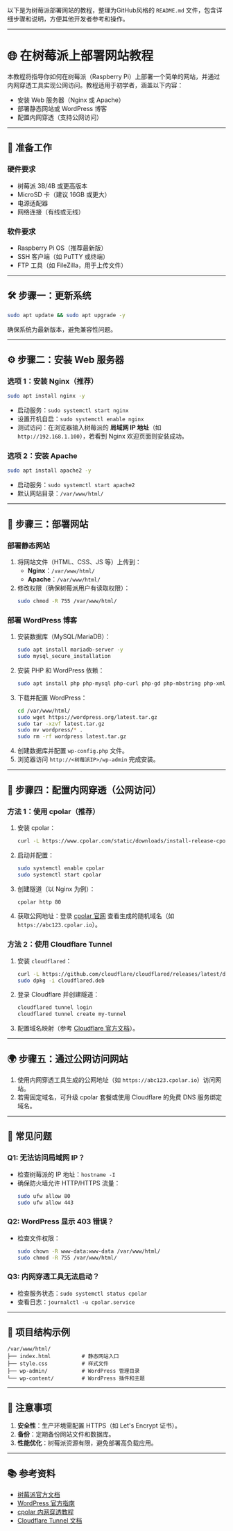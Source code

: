 以下是为树莓派部署网站的教程，整理为GitHub风格的 `README.md` 文件，包含详细步骤和说明，方便其他开发者参考和操作。

---

# 🌐 在树莓派上部署网站教程

本教程将指导你如何在树莓派（Raspberry Pi）上部署一个简单的网站，并通过内网穿透工具实现公网访问。教程适用于初学者，涵盖以下内容：

- 安装 Web 服务器（Nginx 或 Apache）
- 部署静态网站或 WordPress 博客
- 配置内网穿透（支持公网访问）

---

## 🧰 准备工作

### 硬件要求
- 树莓派 3B/4B 或更高版本
- MicroSD 卡（建议 16GB 或更大）
- 电源适配器
- 网络连接（有线或无线）

### 软件要求
- Raspberry Pi OS（推荐最新版）
- SSH 客户端（如 PuTTY 或终端）
- FTP 工具（如 FileZilla，用于上传文件）

---

## 🛠️ 步骤一：更新系统

```bash
sudo apt update && sudo apt upgrade -y
```

确保系统为最新版本，避免兼容性问题。

---

## ⚙️ 步骤二：安装 Web 服务器

### 选项 1：安装 Nginx（推荐）
```bash
sudo apt install nginx -y
```
- 启动服务：`sudo systemctl start nginx`
- 设置开机自启：`sudo systemctl enable nginx`
- 测试访问：在浏览器输入树莓派的 **局域网 IP 地址**（如 `http://192.168.1.100`），若看到 Nginx 欢迎页面则安装成功。

### 选项 2：安装 Apache
```bash
sudo apt install apache2 -y
```
- 启动服务：`sudo systemctl start apache2`
- 默认网站目录：`/var/www/html/`

---

## 📂 步骤三：部署网站

### 部署静态网站
1. 将网站文件（HTML、CSS、JS 等）上传到：
   - **Nginx**：`/var/www/html/`
   - **Apache**：`/var/www/html/`
2. 修改权限（确保树莓派用户有读取权限）：
   ```bash
   sudo chmod -R 755 /var/www/html/
   ```

### 部署 WordPress 博客
1. 安装数据库（MySQL/MariaDB）：
   ```bash
   sudo apt install mariadb-server -y
   sudo mysql_secure_installation
   ```
2. 安装 PHP 和 WordPress 依赖：
   ```bash
   sudo apt install php php-mysql php-curl php-gd php-mbstring php-xml php-zip -y
   ```
3. 下载并配置 WordPress：
   ```bash
   cd /var/www/html/
   sudo wget https://wordpress.org/latest.tar.gz
   sudo tar -xzvf latest.tar.gz
   sudo mv wordpress/* .
   sudo rm -rf wordpress latest.tar.gz
   ```
4. 创建数据库并配置 `wp-config.php` 文件。
5. 浏览器访问 `http://<树莓派IP>/wp-admin` 完成安装。

---

## 🔗 步骤四：配置内网穿透（公网访问）

### 方法 1：使用 **cpolar**（推荐）
1. 安装 cpolar：
   ```bash
   curl -L https://www.cpolar.com/static/downloads/install-release-cpolar.sh | sudo bash
   ```
2. 启动并配置：
   ```bash
   sudo systemctl enable cpolar
   sudo systemctl start cpolar
   ```
3. 创建隧道（以 Nginx 为例）：
   ```bash
   cpolar http 80
   ```
4. 获取公网地址：登录 [cpolar 官网](https://www.cpolar.com/) 查看生成的随机域名（如 `https://abc123.cpolar.io`）。

### 方法 2：使用 **Cloudflare Tunnel**
1. 安装 `cloudflared`：
   ```bash
   curl -L https://github.com/cloudflare/cloudflared/releases/latest/download/cloudflared-linux-arm64.deb -o cloudflared.deb
   sudo dpkg -i cloudflared.deb
   ```
2. 登录 Cloudflare 并创建隧道：
   ```bash
   cloudflared tunnel login
   cloudflared tunnel create my-tunnel
   ```
3. 配置域名映射（参考 [Cloudflare 官方文档](https://developers.cloudflare.com/)）。

---

## 🌍 步骤五：通过公网访问网站

1. 使用内网穿透工具生成的公网地址（如 `https://abc123.cpolar.io`）访问网站。
2. 若需固定域名，可升级 cpolar 套餐或使用 Cloudflare 的免费 DNS 服务绑定域名。

---

## 🧪 常见问题

### Q1: **无法访问局域网 IP？**
- 检查树莓派的 IP 地址：`hostname -I`
- 确保防火墙允许 HTTP/HTTPS 流量：
  ```bash
  sudo ufw allow 80
  sudo ufw allow 443
  ```

### Q2: **WordPress 显示 403 错误？**
- 检查文件权限：
  ```bash
  sudo chown -R www-data:www-data /var/www/html/
  sudo chmod -R 755 /var/www/html/
  ```

### Q3: **内网穿透工具无法启动？**
- 检查服务状态：`sudo systemctl status cpolar`
- 查看日志：`journalctl -u cpolar.service`

---

## 📁 项目结构示例

```
/var/www/html/
├── index.html          # 静态网站入口
├── style.css           # 样式文件
├── wp-admin/           # WordPress 管理目录
└── wp-content/         # WordPress 插件和主题
```

---

## 📌 注意事项

1. **安全性**：生产环境需配置 HTTPS（如 Let's Encrypt 证书）。
2. **备份**：定期备份网站文件和数据库。
3. **性能优化**：树莓派资源有限，避免部署高负载应用。

---

## 📚 参考资料

- [树莓派官方文档](https://www.raspberrypi.org/documentation/)
- [WordPress 官方指南](https://wordpress.org/support/)
- [cpolar 内网穿透教程](https://www.cpolar.com/)
- [Cloudflare Tunnel 文档](https://developers.cloudflare.com/)



